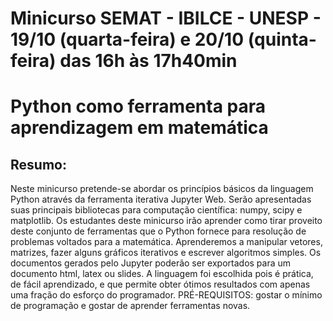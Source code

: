 # Minicurso SEMAT - IBILCE - UNESP - 19/10 (quarta-feira) e 20/10 (quinta-feira) das 16h às 17h40min
# Python como ferramenta para aprendizagem em matemática  

Resumo: 
-------
Neste minicurso pretende-se abordar os princípios básicos da linguagem Python através da ferramenta iterativa Jupyter Web. Serão apresentadas suas principais bibliotecas para computação científica: numpy, scipy e matplotlib.  Os estudantes deste minicurso irão aprender como tirar proveito deste conjunto de ferramentas que o Python fornece para resolução de problemas voltados para a matemática. Aprenderemos a manipular vetores, matrizes, fazer alguns gráficos iterativos e escrever algoritmos simples. Os documentos gerados pelo Jupyter poderão ser exportados para um documento html, latex ou slides. A linguagem foi escolhida pois é prática, de fácil aprendizado, e que permite obter ótimos resultados com apenas uma fração do esforço do programador.  PRÉ-REQUISITOS: gostar o mínimo de programação e gostar de aprender ferramentas novas.
